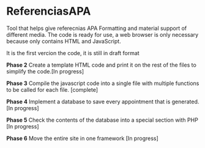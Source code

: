 ReferenciasAPA
==============
Tool that helps give referecnias APA Formatting and material support of different media. The code is ready for use, a web browser is only necessary because only contains HTML and JavaScript.

It is the first vercion the code, it is still in draft format

**Phase 2** 
Create a template HTML code and print it on the rest of the files to simplify the code.[In progress]

**Phase 3**
Compile the javascript code into a single file with multiple functions to be called for each file. [complete]

**Phase 4**
Implement a database to save every appointment that is generated.[In progress]

**Phase 5**
Check the contents of the database into a special section with PHP [In progress]

**Phase 6**
Move the entire site in one framework [In progress]




